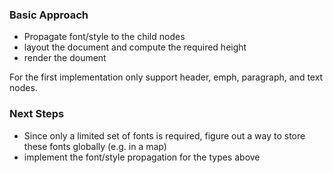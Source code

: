 ### Basic Approach
- Propagate font/style to the child nodes
- layout the document and compute the required height
- render the doument

For the first implementation only support header, emph, paragraph,
and text nodes.

### Next Steps
- Since only a limited set of fonts is required, figure out a
  way to store these fonts globally (e.g. in a map)
- implement the font/style propagation for the types above
